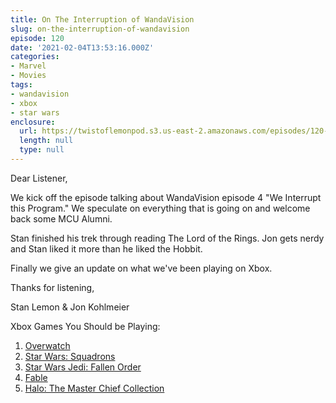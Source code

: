 ```yaml
---
title: On The Interruption of WandaVision
slug: on-the-interruption-of-wandavision
episode: 120
date: '2021-02-04T13:53:16.000Z'
categories:
- Marvel
- Movies
tags:
- wandavision
- xbox
- star wars
enclosure:
  url: https://twistoflemonpod.s3.us-east-2.amazonaws.com/episodes/120-lwatol-20210204.mp3
  length: null
  type: null
---
```


Dear Listener,

We kick off the episode talking about WandaVision episode 4 "We Interrupt this Program." We speculate on everything that is going on and welcome back some MCU Alumni.

Stan finished his trek through reading The Lord of the Rings. Jon gets nerdy and Stan liked it more than he liked the Hobbit.

Finally we give an update on what we've been playing on Xbox.

Thanks for listening,

Stan Lemon & Jon Kohlmeier

Xbox Games You Should be Playing:

1. [Overwatch](https://amzn.to/36GySPS)
2. [Star Wars: Squadrons](https://amzn.to/3jfnWhd)
3. [Star Wars Jedi: Fallen Order](https://amzn.to/3cGM4rO)
4. [Fable](https://amzn.to/3aCphKS)
5. [Halo: The Master Chief Collection](https://amzn.to/2MqRaxK)
